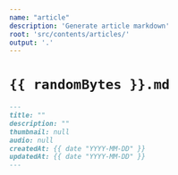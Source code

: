 ```yaml
---
name: "article"
description: 'Generate article markdown'
root: 'src/contents/articles/'
output: '.'
---
```


# `{{ randomBytes }}.md`

```markdown
---
title: ""
description: ""
thumbnail: null
audio: null
createdAt: {{ date "YYYY-MM-DD" }}
updatedAt: {{ date "YYYY-MM-DD" }}
---
```
